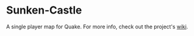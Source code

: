 # Sunken-Castle

A single player map for Quake. For more info, check out the project's [wiki](https://github.com/KeaporaTheOwl/Sunken-Castle/wiki).
